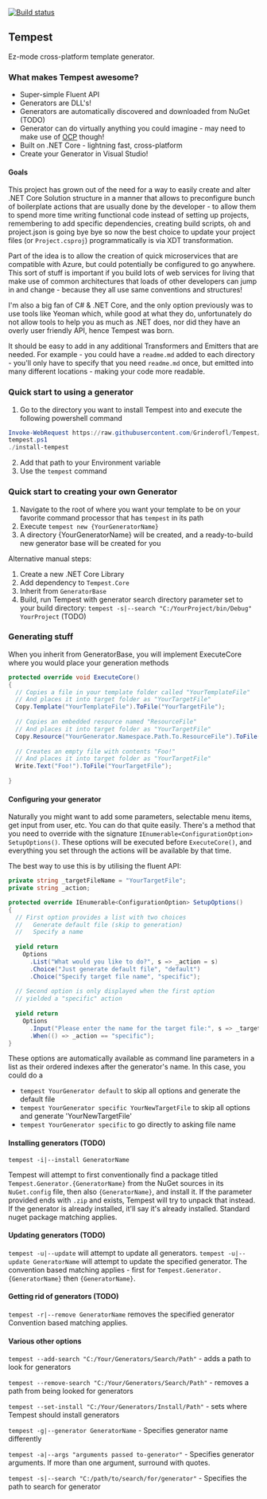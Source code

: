 [![Build status](https://ci.appveyor.com/api/projects/status/ntpiso2gjotxmrmd?svg=true)](https://ci.appveyor.com/project/Grinderofl/tempest)


## Tempest

Ez-mode cross-platform template generator.

### What makes Tempest awesome?
* Super-simple Fluent API
* Generators are DLL's!
* Generators are automatically discovered and downloaded from NuGet (TODO)
* Generator can do virtually anything you could imagine - may need to make use of [OCP](https://en.wikipedia.org/wiki/Open/closed_principle) though!
* Built on .NET Core - lightning fast, cross-platform
* Create your Generator in Visual Studio!

#### Goals

This project has grown out of the need for a way to easily create and alter .NET Core Solution structure in a manner that allows to preconfigure bunch of boilerplate actions that are usually done by the developer - to allow them to spend more time writing functional code instead of setting up projects, remembering to add specific dependencies, creating build scripts, oh and project.json is going bye bye so now the best choice to update your project files (or `Project.csproj`) programmatically is via XDT transformation.

Part of the idea is to allow the creation of quick microservices that are compatible with Azure, but could potentially be configured to go anywhere. This sort of stuff is important if you build lots of web services for living that make use of common architectures that loads of other developers can jump in and change - because they all use same conventions and structures!


I'm also a big fan of C# & .NET Core, and the only option previously was to use tools like Yeoman which, while good at what they do, unfortunately do not allow tools to help you as much as .NET does, nor did they have an overly user friendly API, hence Tempest was born.

It should be easy to add in any additional Transformers and Emitters that are needed. For example - you could have a `readme.md` added to each directory - you'll only have to specify that you need `readme.md` once, but emitted into many different locations - making your code more readable.

### Quick start to using a generator

1. Go to the directory you want to install Tempest into and execute the following powershell command

```powershell
Invoke-WebRequest https://raw.githubusercontent.com/Grinderofl/Tempest/develop/install/install.ps1 -OutFile install-
tempest.ps1
./install-tempest
```

2. Add that path to your Environment variable
3. Use the `tempest` command

### Quick start to creating your own Generator

1. Navigate to the root of where you want your template to be on your favorite command processor that has `tempest` in its path
2. Execute `tempest new {YourGeneratorName}`
3. A directory {YourGeneratorName} will be created, and a ready-to-build new generator base will be created for you

Alternative manual steps:

1. Create a new .NET Core Library
2. Add dependency to `Tempest.Core`
3. Inherit from `GeneratorBase`
4. Build, run Tempest with generator search directory parameter set to your build directory: `tempest -s|--search "C:/YourProject/bin/Debug" YourProject` (TODO)


### Generating stuff

When you inherit from GeneratorBase, you will implement ExecuteCore where you would place your generation methods

```c#
protected override void ExecuteCore()
{
  // Copies a file in your template folder called "YourTemplateFile"
  // And places it into target folder as "YourTargetFile"
  Copy.Template("YourTemplateFile").ToFile("YourTargetFile");
  
  // Copies an embedded resource named "ResourceFile"
  // And places it into target folder as "YourTargetFile"
  Copy.Resource("YourGenerator.Namespace.Path.To.ResourceFile").ToFile("YourTargetFile");
  
  // Creates an empty file with contents "Foo!"
  // And places it into target folder as "YourTargetFile"
  Write.Text("Foo!").ToFile("YourTargetFile");
  
}
```


#### Configuring your generator

Naturally you might want to add some parameters, selectable menu items, get input from user, etc. You can do that quite easily. There's a method that you need to override with the signature `IEnumerable<ConfigurationOption> SetupOptions()`. These options will be executed before `ExecuteCore()`, and everything you set through the actions will be available by that time.

The best way to use this is by utilising the fluent API:

```c#
private string _targetFileName = "YourTargetFile";
private string _action;

protected override IEnumerable<ConfigurationOption> SetupOptions()
{
  // First option provides a list with two choices
  //   Generate default file (skip to generation)
  //   Specify a name
  
  yield return 
    Options
      .List("What would you like to do?", s => _action = s)
      .Choice("Just generate default file", "default")
      .Choice("Specify target file name", "specific");
      
  // Second option is only displayed when the first option
  // yielded a "specific" action
  
  yield return 
    Options
      .Input("Please enter the name for the target file:", s => _targetFileName = s)
      .When(() => _action == "specific");
}

```

These options are automatically available as command line parameters in a list as their ordered indexes after the generator's name. In this case, you could do a


* `tempest YourGenerator default` to skip all options and generate the default file
* `tempest YourGenerator specific YourNewTargetFile` to skip all options and generate 'YourNewTargetFile'
* `tempest YourGenerator specific` to go directly to asking file name



#### Installing generators (TODO)

`tempest -i|--install GeneratorName`

Tempest will attempt to first conventionally find a package titled `Tempest.Generator.{GeneratorName}` from the NuGet sources in its `NuGet.config` file, then also `{GeneratorName}`, and install it. If the parameter provided ends with `.zip` and exists, Tempest will try to unpack that instead. If the generator is already installed, it'll say it's already installed. Standard nuget package matching applies.

#### Updating generators (TODO)
`tempest -u|--update` will attempt to update all generators.
`tempest -u|--update GeneratorName` will attempt to update the specified generator.
The convention based matching applies - first for `Tempest.Generator.{GeneratorName}` then `{GeneratorName}`.

#### Getting rid of generators (TODO)

`tempest -r|--remove GeneratorName` removes the specified generator
Convention based matching applies.


#### Various other options

`tempest --add-search "C:/Your/Generators/Search/Path"` - adds a path to look for generators

`tempest --remove-search "C:/Your/Generators/Search/Path"` - removes a path from being looked for generators


`tempest --set-install "C:/Your/Generators/Install/Path"` - sets where Tempest should install generators


`tempest -g|--generator GeneratorName` - Specifies generator name differently

`tempest -a|--args "arguments passed to-generator"` - Specifies generator arguments. If more than one argument, surround with quotes.

`tempest -s|--search "C:/path/to/search/for/generator"` - Specifies the path to search for generator
